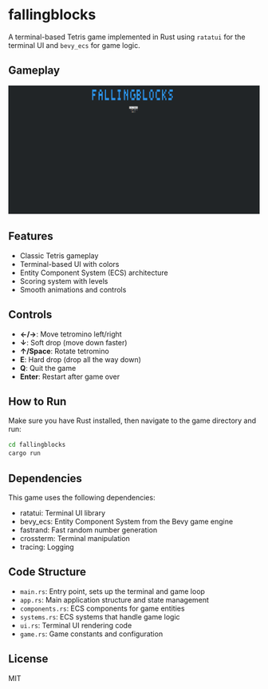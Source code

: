 # fallingblocks

A terminal-based Tetris game implemented in Rust using `ratatui` for the terminal UI and `bevy_ecs` for game logic.

## Gameplay

![Gameplay Demo](videos/gameplay.gif)

## Features

- Classic Tetris gameplay
- Terminal-based UI with colors
- Entity Component System (ECS) architecture
- Scoring system with levels
- Smooth animations and controls

## Controls

- **←/→**: Move tetromino left/right
- **↓**: Soft drop (move down faster)
- **↑/Space**: Rotate tetromino
- **E**: Hard drop (drop all the way down)
- **Q**: Quit the game
- **Enter**: Restart after game over

## How to Run

Make sure you have Rust installed, then navigate to the game directory and run:

```bash
cd fallingblocks
cargo run
```

## Dependencies

This game uses the following dependencies:

- ratatui: Terminal UI library
- bevy_ecs: Entity Component System from the Bevy game engine
- fastrand: Fast random number generation
- crossterm: Terminal manipulation
- tracing: Logging

## Code Structure

- `main.rs`: Entry point, sets up the terminal and game loop
- `app.rs`: Main application structure and state management
- `components.rs`: ECS components for game entities
- `systems.rs`: ECS systems that handle game logic
- `ui.rs`: Terminal UI rendering code
- `game.rs`: Game constants and configuration

## License

MIT
